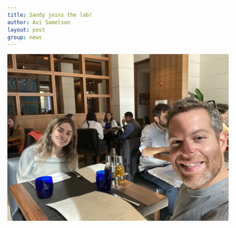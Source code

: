 ```yaml
---
title: Sandy joins the lab!
author: Avi Samelson
layout: post
group: news
---
```

 <img src="/static/img/news/Sandy_Joins.jpg" alt="Sandy Welcome Lunch!" class="img-fluid">
